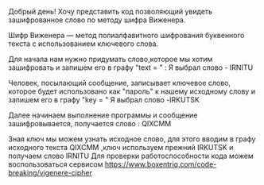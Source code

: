 Добрый день! 
Хочу представить код позволяющий увидеть зашифрованное слово по методу шифра Виженера.


Шифр Виженера — метод полиалфавитного шифрования буквенного текста с использованием ключевого слова.


Для начала нам нужно придумать слово,которое мы хотим зашифровать и запишем его в графу "text = " : 
Я выбрал слово - IRNITU


Человек, посылающий сообщение, записывает ключевое слово, которое будет использовано как "пароль" к нашему исходному слову и запишем его в графу "key = " 
Я выбрал слово -IRKUTSK


Далее начинаем выполнение программы и  сообщение зашифровывается, получается слово : QIXCMM


Зная ключ мы можем узнать исходное слово, для этого вводим в графу исходного текста QIXCMM ,ключ используем прежний IRKUTSK и получаем слово IRNITU 
Для проверки работоспособности кода можем воспользоваться сервисом https://www.boxentriq.com/code-breaking/vigenere-cipher
